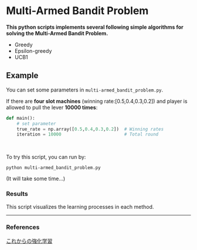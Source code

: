 # Multi-Armed Bandit Problem

**This python scripts implements several following simple algorithms for solving the Multi-Armed Bandit Problem.**

- Greedy
- Epsilon-greedy
- UCB1


## Example
You can set some parameters in `multi-armed_bandit_problem.py`.

If there are **four slot machines** (winning rate:[0.5,0.4,0.3,0.2]) and player is allowed to pull the lever **10000 times**:


```python:multi-armed_bandit_problem.py
def main():
    # set parameter
    true_rate = np.array([0.5,0.4,0.3,0.2])  # Winning rates
    iteration = 10000                        # Total round
```

</br>

To try this script, you can run by:
```
python multi-armed_bandit_problem.py
```
(It will take some time...)

### Results
This script visualizes the learning processes in each method.


---

### References
[これからの強化学習](http://www.morikita.co.jp/books/book/3034)
